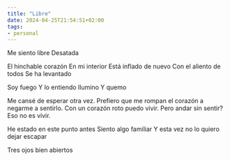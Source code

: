 ```yaml
---
title: "Libre"
date: 2024-04-25T21:54:51+02:00
tags:
- personal
---
```


Me siento libre
Desatada

El hinchable corazón
En mi interior
Está inflado de nuevo
Con el aliento de todos
Se ha levantado

Soy fuego
Y lo entiendo
Ilumino
Y quemo

Me cansé de esperar otra vez. Prefiero que me rompan el corazón a negarme a sentirlo. 
Con un corazón roto puedo vivir.
Pero andar sin sentir? Eso no es vivir.


He estado en este punto antes
Siento algo familiar
Y esta vez no lo quiero dejar escapar

Tres ojos bien abiertos

